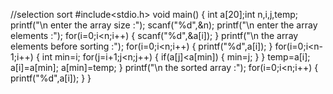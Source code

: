 //selection sort
#include<stdio.h>
void main()
{
    int a[20];int n,i,j,temp;
    printf("\n enter the array size :");
    scanf("%d",&n);
    printf("\n enter the array elements :");
    for(i=0;i<n;i++)
    {
        scanf("%d",&a[i]);
    }
    printf("\n the array elements before sorting :");
    for(i=0;i<n;i++)
    {
        printf("%d",a[i]);
    }
    for(i=0;i<n-1;i++)
    {
        int min=i;
        for(j=i+1;j<n;j++)
        {
            if(a[j]<a[min])
            {
                min=j;
            }
        }
        temp=a[i];
        a[i]=a[min];
        a[min]=temp;
    }
    printf("\n the sorted array :");
     for(i=0;i<n;i++)
    {
        printf("%d",a[i]);
    }
}
